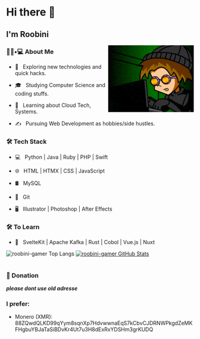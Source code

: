 # Hi there 👋<h2> I'm Roobini</h2>

<img align='right' src="https://raw.githubusercontent.com/roobini-gamer/roobini-gamer/main/hackergif.gif" width="230">

<h3> 👨🏻•💻 About Me </h3>


- 🤔 &nbsp; Exploring new technologies and quick hacks.

- 🎓 &nbsp; Studying Computer Science and coding stuffs.

- 🌱 &nbsp; Learning about Cloud Tech, Systems.

- ✍️ &nbsp; Pursuing Web Development as hobbies/side hustles.


<h3> 🛠 Tech Stack </h3>


- 💻 &nbsp; Python | Java | Ruby | PHP | Swift

- 🌐 &nbsp; HTML | HTMX | CSS | JavaScript

- 🛢 &nbsp; MySQL

- 🔧 &nbsp; Git 

- 🖥 &nbsp; Illustrator | Photoshop | After Effects 


<h3> 🛠 To Learn </h3>

- 🔧 &nbsp; SvelteKit | Apache Kafka | Rust | Cobol | Vue.js | Nuxt


![roobini-gamer Top Langs](https://github-readme-stats.vercel.app/api/top-langs/?username=roobini-gamer&theme=radical&layout=compact) [![roobini-gamer GitHub Stats](https://github-readme-stats.vercel.app/api?username=roobini-gamer&theme=radical&show_icons=true)](https://github.com/roobini-gamer) 

# <h3> 💸 Donation </h3>


***please dont use old adresse***

### I prefer:
  - Monero           (XMR): 88ZQwdQLKD99qYym8sqnXp7HdvwwnaEqS7kCbvCJDRNWPkgdZeMKFHgbuYBJaTaSiBDvKr4Ut7u3H8dExRxYDSHm3grKUDQ


